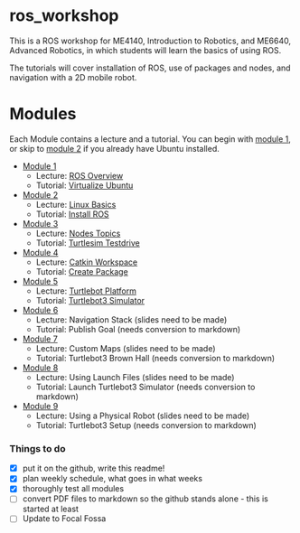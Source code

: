 # ros_workshop
This is a ROS workshop for ME4140, Introduction to Robotics, and ME6640, Advanced Robotics, in which students will learn the basics of using ROS.

The tutorials will cover installation of ROS, use of packages and nodes, and navigation with a 2D mobile robot. 

# Modules 

Each Module contains a lecture and a tutorial. You can begin with [module 1](module1/), or skip to [module 2](module2/) if you already have Ubuntu installed.

- [Module 1](module1/) 
  - Lecture: [ROS Overview](module1/lecture1_ros_overview/lecture1_ros_overview.pdf)
  - Tutorial: [Virtualize Ubuntu](module1/tutorial1_virtualize_ubuntu/tutorial1_virtualize_ubuntu.md)
- [Module 2](module2/) 
  - Lecture: [Linux Basics](module2/lecture2_linux_basics/lecture2_linux_basics.pdf)
  - Tutorial: [Install ROS](module2/tutorial2_install_ros/tutorial2_install_ros.md)
- [Module 3](module3/) 
  - Lecture: [Nodes Topics](module3/lecture3_nodes_topics/lecture3_nodes_topics.pdf)
  - Tutorial: [Turtlesim Testdrive](module3/tutorial3_turtlesim_testdrive/tutorial3_turtlesim_testdrive.md)
- [Module 4](module4/) 
  - Lecture: [Catkin Workspace](module4/lecture4_catkin_workspace/module4_catkin_workspace.pdf)
  - Tutorial: [Create Package](module4/tutorial4_create_package/tutorial4_create_package.md)
- [Module 5](module5/) 
  - Lecture: [Turtlebot Platform](module5/lecture5_turtlebot_platform/lecture5_turtlebot_platform.pdf)
  - Tutorial: [Turtlebot3 Simulator](module5/tutorial5_turtlebot3_simulator/tutorial5_turtlebot3_simulator.md) 
- [Module 6](module6/) 
  - Lecture: Navigation Stack (slides need to be made)
  - Tutorial: Publish Goal (needs conversion to markdown)
- [Module 7](module7/) 
  - Lecture: Custom Maps (slides need to be made)
  - Tutorial: Turtlebot3 Brown Hall (needs conversion to markdown)
- [Module 8](module8) 
  - Lecture: Using Launch Files (slides need to be made)
  - Tutorial: Launch Turtlebot3 Simulator (needs conversion to markdown)
- [Module 9](module9/) 
  - Lecture: Using a Physical Robot (slides need to be made)
  - Tutorial: Turtlebot3 Setup (needs conversion to markdown)



### Things to do

- [x] put it on the github, write this readme!
- [x] plan weekly schedule, what goes in what weeks
- [x] thoroughly test all modules
- [ ] convert PDF files to markdown so the github stands alone - this is started at least	
- [ ] Update to Focal Fossa
